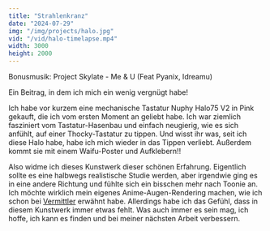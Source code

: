 ```yaml
---
title: "Strahlenkranz"
date: "2024-07-29"
img: "/img/projects/halo.jpg"
vid: "/vid/halo-timelapse.mp4"
width: 3000
height: 2000
---
```


Bonusmusik: Project Skylate - Me & U (Feat Pyanix, Idreamu)

Ein Beitrag, in dem ich mich ein wenig vergnügt habe!

Ich habe vor kurzem eine mechanische Tastatur Nuphy Halo75 V2 in Pink gekauft, die ich vom ersten Moment an geliebt habe. Ich war ziemlich fasziniert vom Tastatur-Hasenbau und einfach neugierig, wie es sich anfühlt, auf einer Thocky-Tastatur zu tippen. Und wisst ihr was, seit ich diese Halo habe, habe ich mich wieder in das Tippen verliebt. Außerdem kommt sie mit einem Waifu-Poster und Aufklebern!!

Also widme ich dieses Kunstwerk dieser schönen Erfahrung. Eigentlich sollte es eine halbwegs realistische Studie werden, aber irgendwie ging es in eine andere Richtung und fühlte sich ein bisschen mehr nach Toonie an. Ich möchte wirklich mein eigenes Anime-Augen-Rendering machen, wie ich schon bei [Vermittler](/projects/arbiter) erwähnt habe. Allerdings habe ich das Gefühl, dass in diesem Kunstwerk immer etwas fehlt. Was auch immer es sein mag, ich hoffe, ich kann es finden und bei meiner nächsten Arbeit verbessern.
